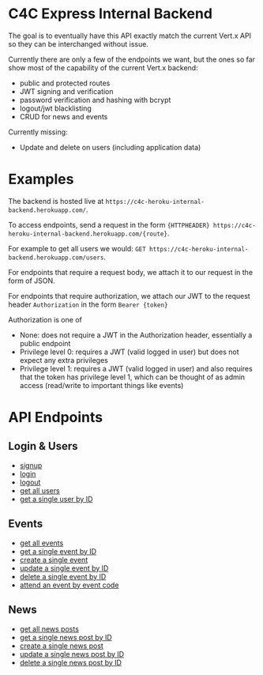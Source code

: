 # C4C Express Internal Backend

The goal is to eventually have this API exactly match the current Vert.x API so they can be interchanged without issue.

Currently there are only a few of the endpoints we want, but the ones so far show most of the capability of the current Vert.x backend:

- public and protected routes
- JWT signing and verification
- password verification and hashing with bcrypt
- logout/jwt blacklisting
- CRUD for news and events

Currently missing:

- Update and delete on users (including application data)

# Examples

The backend is hosted live at `https://c4c-heroku-internal-backend.herokuapp.com/`.

To access endpoints, send a request in the form `{HTTPHEADER} https://c4c-heroku-internal-backend.herokuapp.com/{route}`.

For example to get all users we would: `GET https://c4c-heroku-internal-backend.herokuapp.com/users`.

For endpoints that require a request body, we attach it to our request in the form of JSON.

For endpoints that require authorization, we attach our JWT to the request header `Authorization` in the form `Bearer {token}`

Authorization is one of

- None: does not require a JWT in the Authorization header, essentially a public endpoint
- Privilege level 0: requires a JWT (valid logged in user) but does not expect any extra privileges
- Privilege level 1: requires a JWT (valid logged in user) and also requires that the token has privilege level 1, which can be thought of as admin access (read/write to important things like events)

# API Endpoints

## Login & Users

- [signup](api/login&users.md/#post-signup)
- [login](api/login&users.md/#post-login)
- [logout](api/login&users.md/#post-logout)
- [get all users](api/login&users.md/#get-users)
- [get a single user by ID](api/login&users.md/#get-usersid)

## Events

- [get all events](api/events.md/#get-events)
- [get a single event by ID](api/events.md/#get-eventsid)
- [create a single event](api/events.md/#post-events)
- [update a single event by ID](api/events.md/#put-eventsid)
- [delete a single event by ID](api/events.md/#delete-eventsid)
- [attend an event by event code](api/events.md/#post-eventscheckincode)

## News

- [get all news posts](api/news.md/#get-news)
- [get a single news post by ID](api/news.md/#get-newsid)
- [create a single news post](api/news.md/#post-news)
- [update a single news post by ID](api/news.md/#put-newsid)
- [delete a single news post by ID](api/news.md/#delete-newsid)
